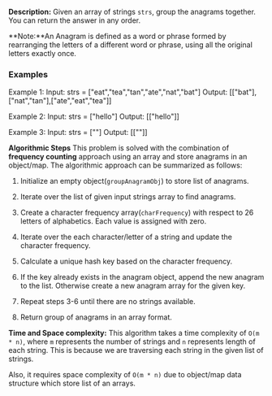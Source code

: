 **Description:**
Given an array of strings `strs`, group the anagrams together. You can return the answer in any order.

**Note:**An Anagram is defined as a word or phrase formed by rearranging the letters of a different word or phrase, using all the original letters exactly once.

### Examples
Example 1:
Input: strs = ["eat","tea","tan","ate","nat","bat"]
Output: [["bat"],["nat","tan"],["ate","eat","tea"]]

Example 2:
Input: strs = ["hello"]
Output: [["hello"]]

Example 3:
Input: strs = [""]
Output: [[""]]

**Algorithmic Steps**
This problem is solved with the combination of **frequency counting** approach using an array and store anagrams in an object/map. The algorithmic approach can be summarized as follows:

1. Initialize an empty object(`groupAnagramObj`) to store list of anagrams.

2. Iterate over the list of given input strings array to find anagrams.

3. Create a character frequency array(`charFrequency`) with respect to 26 letters of alphabetics. Each value is assigned with zero.

4. Iterate over the each character/letter of a string and update the character frequency.

5. Calculate a unique hash key based on the character frequency.

6. If the key already exists in the anagram object, append the new anagram to the list. Otherwise create a new anagram array for the given key.

7. Repeat steps 3-6 until there are no strings available.

8. Return group of anagrams in an array format.

**Time and Space complexity:**
This algorithm takes a time complexity of `O(m * n)`, where `m` represents the number of strings and `n` represents length of each string. This is because we are traversing each string in the given list of strings. 

Also, it requires space complexity of `O(m * n)` due to object/map data structure which store list of an arrays.